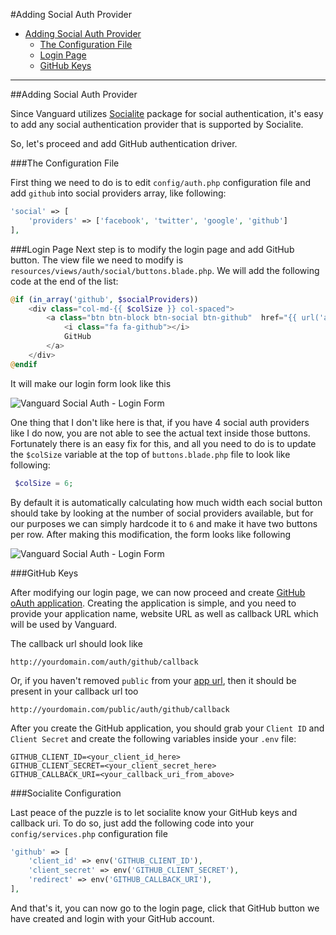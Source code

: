 #Adding Social Auth Provider

* [Adding Social Auth Provider](#adding-social-auth-provider)
	* [The Configuration File](#configuration-file)
	* [Login Page](#login-page)
	* [GitHub Keys](#github-keys)
---

<a name="adding-social-auth-provider"></a>
##Adding Social Auth Provider

Since Vanguard utilizes [Socialite](https://github.com/laravel/socialite) package for social authentication, it's easy to add any social authentication provider that is supported by Socialite. 

So, let's proceed and add GitHub authentication driver.

<a name="configuration-file"></a>
###The Configuration File

First thing we need to do is to edit `config/auth.php` configuration file and add `github` into social providers array, like following:

```php
'social' => [
    'providers' => ['facebook', 'twitter', 'google', 'github']
],
```

<a name="login-page"></a>
###Login Page
Next step is to modify the login page and add GitHub button. The view file we need to modify is `resources/views/auth/social/buttons.blade.php`. We will add the following code at the end of the list: 

```php
@if (in_array('github', $socialProviders))
    <div class="col-md-{{ $colSize }} col-spaced">
        <a class="btn btn-block btn-social btn-github"  href="{{ url('auth/github/login') }}">
            <i class="fa fa-github"></i>
            GitHub
        </a>
    </div>
@endif
```

It will make our login form look like this

![Vanguard Social Auth - Login Form](assets/img/social-auth-login-form.png)

One thing that I don't like here is that, if you have 4 social auth providers like I do now, you are not able to see the actual text inside those buttons. Fortunately there is an easy fix for this, and all you need to do is to update the `$colSize` variable at the top of `buttons.blade.php` file to look like following:

```php
 $colSize = 6;
 ```
 
 By default it is automatically calculating how much width each social button should take by looking at the number of social providers available, but for our purposes we can simply hardcode it to `6` and make it have two buttons per row. After making this modification, the form looks like following
 
![Vanguard Social Auth - Login Form](assets/img/social-auth-login-form-4-buttons.png)

<a name="github-keys"></a>
###GitHub Keys

After modifying our login page, we can now proceed and create [GitHub oAuth application](https://github.com/settings/developers). Creating the application is simple, and you need to provide your application name, website URL as well as callback URL which will be used by Vanguard. 

The callback url should look like 
```
http://yourdomain.com/auth/github/callback
```

Or, if you haven't removed `public` from your [app url](installation.html#application-url), then it should be present in your callback url too
 
 ```
 http://yourdomain.com/public/auth/github/callback
 ```

After you create the GitHub application, you should grab your `Client ID` and `Client Secret` and create the following variables inside your `.env` file:

```
GITHUB_CLIENT_ID=<your_client_id_here>
GITHUB_CLIENT_SECRET=<your_client_secret_here>
GITHUB_CALLBACK_URI=<your_callback_uri_from_above>
```

<a name="socialite-configuration"></a>
###Socialite Configuration

Last peace of the puzzle is to let socialite know your GitHub keys and callback uri. To do so, just add the following code into your `config/services.php` configuration file

```php
'github' => [
    'client_id' => env('GITHUB_CLIENT_ID'),
    'client_secret' => env('GITHUB_CLIENT_SECRET'),
    'redirect' => env('GITHUB_CALLBACK_URI'),
],
```

And that's it, you can now go to the login page, click that GitHub button we have created and login with your GitHub account.